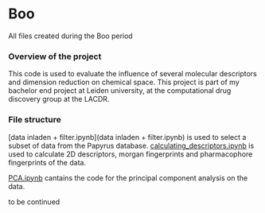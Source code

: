 # Boo
All files created during the Boo period

### Overview of the project
This code is used to evaluate the influence of several molecular descriptors and dimension reduction on chemical space.
This project is part of my bachelor end project at Leiden university, at the computational drug discovery group at the LACDR. 

### File structure
[data inladen + filter.ipynb](data inladen + filter.ipynb) is used to select a subset of data from the Papyrus database.
[calculating_descriptors.ipynb](calculating_descriptors.ipynb) is used to calculate 2D descriptors, morgan fingerprints and pharmacophore fingerprints of the data.

[PCA.ipynb](PCA.ipynb) cantains the code for the principal component analysis on the data.

to be continued
